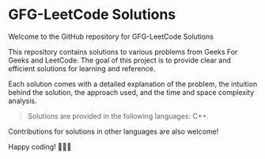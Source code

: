 # GFG-LeetCode Solutions

Welcome to the GitHub repository for GFG-LeetCode Solutions

This repository contains solutions to various problems from Geeks For Geeks and LeetCode. The goal of this project is to provide clear and efficient solutions for learning and reference.

Each solution comes with a detailed explanation of the problem, the intuition behind the solution, the approach used, and the time and space complexity analysis.

> Solutions are provided in the following languages: C++. 

Contributions for solutions in other languages are also welcome!

Happy coding! 🎉👩‍💻
